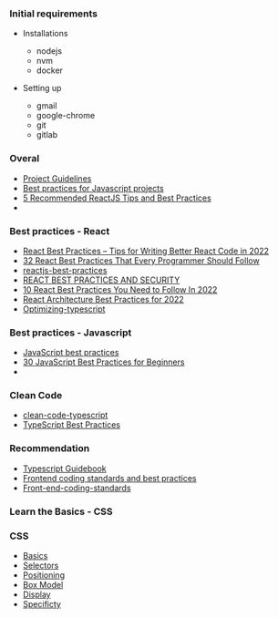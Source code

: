 ### Initial requirements

- Installations
  - nodejs
  - nvm
  - docker

- Setting up
  - gmail
  - google-chrome
  - git
  - gitlab



### Overal
- [Project Guidelines](https://github.com/elsewhencode/project-guidelines)
- [Best practices for Javascript projects](https://medium.com/ableneo/best-practices-for-javascript-projects-4b0dd7aaf810)
- [5 Recommended ReactJS Tips and Best Practices](https://blog.bitsrc.io/5-recommended-reactjs-tips-and-best-practices-9a7e2f6526a4)
- []()


### Best practices - React

- [React Best Practices – Tips for Writing Better React Code in 2022](https://www.freecodecamp.org/news/best-practices-for-react/)
- [32 React Best Practices That Every Programmer Should Follow](https://www.loginradius.com/blog/engineering/guest-post/react-best-coding-practices/)
- [reactjs-best-practices](https://www.tatvasoft.com/blog/reactjs-best-practices/)
- [REACT BEST PRACTICES AND SECURITY](https://www.tatvasoft.com/blog/reactjs-best-practices/)
- [10 React Best Practices You Need to Follow In 2022](https://www.makeuseof.com/must-follow-react-practices/)
- [React Architecture Best Practices for 2022](https://www.sitepoint.com/react-architecture-best-practices/)
- [Optimizing-typescript](https://wallabyjs.com/blog/optimizing-typescript.html)


### Best practices - Javascript
- [JavaScript best practices](https://raygun.com/blog/javascript-best-practices/)
- [30 JavaScript Best Practices for Beginners](https://code.tutsplus.com/tutorials/24-javascript-best-practices-for-beginners--net-5399)
- []()
### Clean Code
- [clean-code-typescript](https://github.com/labs42io/clean-code-typescript)
- [TypeScript Best Practices](https://github.com/andredesousa/typescript-best-practices)


### Recommendation
- [Typescript Guidebook](https://github.com/unional/typescript-guidelines)
- [Frontend coding standards and best practices](https://github.com/Ferie/Front-end-coding-standards)
- [Front-end-coding-standards](https://ferie.github.io/Front-end-coding-standards/Scripts/javascript.html#include-a-single-space-before-and-after-curly-brakets-when-importing)



### Learn the Basics - CSS

### <i class="fa-brands fa-css3-alt" style="color: #4f87e8;"></i> CSS

- [Basics](https://developer.mozilla.org/en-US/docs/Learn/Getting_started_with_the_web/CSS_basics)
- [Selectors](https://developer.mozilla.org/en-US/docs/Learn/CSS/Building_blocks/Selectors)
- [Positioning](https://developer.mozilla.org/en-US/docs/Web/CSS/position)
- [Box Model](https://developer.mozilla.org/en-US/docs/Learn/CSS/Building_blocks/The_box_model)
- [Display](https://developer.mozilla.org/en-US/docs/Web/CSS/display)
- [Specificty](https://developer.mozilla.org/en-US/docs/Web/CSS/Specificityx)